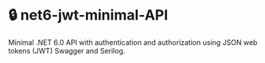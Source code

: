 # 🔒 net6-jwt-minimal-API

Minimal .NET 6.0 API with authentication and authorization using JSON web tokens (JWT) Swagger and Serilog.
